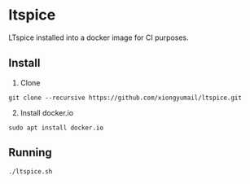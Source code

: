 # ltspice

LTspice installed into a docker image for CI purposes.

## Install

1. Clone

```
git clone --recursive https://github.com/xiongyumail/ltspice.git
```
2. Install docker.io

```
sudo apt install docker.io
```

## Running

```
./ltspice.sh
```